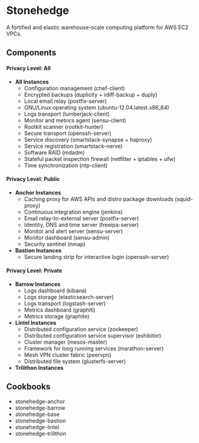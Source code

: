 Stonehedge
==========

A fortified and elastic warehouse-scale computing platform for AWS EC2 VPCs.


Components
----------

#### Privacy Level: All

  - **All Instances**
    - Configuration management (chef-client)
    - Encrypted backups (duplicity + rdiff-backup + duply)
    - Local email relay (postfix-server)
    - GNU/Linux operating system (ubuntu-12.04.latest.x86_64)
    - Logs transport (lumberjack-client)
    - Monitor and metrics agent (sensu-client)
    - Rootkit scanner (rootkit-hunter)
    - Secure transport (openssh-server)
    - Service discovery (smartstack-synapse + haproxy)
    - Service registration (smartstack-nerve)
    - Software RAID (mdadm)
    - Stateful packet inspection firewall (netfilter + iptables + ufw)
    - Time synchronization (ntp-client)

#### Privacy Level: Public

  - **Anchor Instances**
    - Caching proxy for AWS APIs and distro package downloads (squid-proxy)
    - Continuous integration engine (jenkins)
    - Email relay-to-external server (postfix-server)
    - Identity, DNS and time server (freeipa-server)
    - Monitor and alert server (sensu-server)
    - Monitor dashboard (sensu-admin)
    - Security sentinel (nmap)
  - **Bastion Instances**
    - Secure landing strip for interactive login (openssh-server)

#### Privacy Level: Private

  - **Barrow Instances**
    - Logs dashboard (kibana)
    - Logs storage (elasticsearch-server)
    - Logs transport (logstash-server)
    - Metrics dashboard (graphiti)
    - Metrics storage (graphite)
  - **Lintel Instances**
    - Distributed configuration service (zookeeper)
    - Distributed configuration service supervisor (exhibitor)
    - Cluster manager (mesos-master)
    - Framework for long running services (marathon-server)
    - Mesh VPN cluster fabric (peervpn)
    - Distributed file system (glusterfs-server)
  - **Trilithon Instances**

Cookbooks
---------
  - stonehedge-anchor
  - stonehedge-barrow
  - stonehedge-base
  - stonehedge-bastion
  - stonehedge-lintel
  - stonehedge-trilithon
